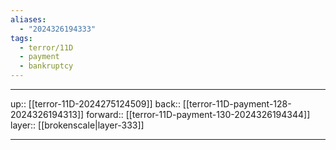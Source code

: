 ```yaml
---
aliases:
  - "2024326194333"
tags:
  - terror/11D
  - payment
  - bankruptcy
---
```




***

up:: [[terror-11D-2024275124509]]
back:: [[terror-11D-payment-128-2024326194313]]
forward:: [[terror-11D-payment-130-2024326194344]]
layer:: [[brokenscale|layer-333]]

***
